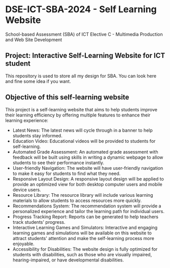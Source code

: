 # DSE-ICT-SBA-2024 - Self Learning Website
School-based Assessment (SBA) of ICT Elective C - Multimedia Production and Web Site Development

## Project: Interactive Self-Learning Website for ICT student

This repository is used to store all my design for SBA. You can look here and fine some idea if you want.

## Objective of this self-learning website

This project is a self-learning website that aims to help students improve their learning efficiency by offering multiple features to enhance their learning experience:

- Latest News: The latest news will cycle through in a banner to help students stay informed.
- Education Video: Educational videos will be provided to students for self-learning.
- Automated Grade Assessment: An automated grade assessment with feedback will be built using skills in writing a dynamic webpage to allow students to see their performance instantly.
- User-friendly Navigation: The website will have user-friendly navigation to make it easy for students to find what they need.
- Responsive Layout Design: A responsive layout design will be applied to provide an optimized view for both desktop computer users and mobile device users.
- Resource Library: The resource library will include various learning materials to allow students to access resources more quickly.
- Recommendations System: The recommendation system will provide a personalized experience and tailor the learning path for individual users.
- Progress Tracking Report: Reports can be generated to help teachers track students' progress.
- Interactive Learning Games and Simulators: Interactive and engaging learning games and simulations will be available on this website to attract students' attention and make the self-learning process more enjoyable.
- Accessibility for Disabilities: The website design is fully optimized for students with disabilities, such as those who are visually impaired, hearing-impaired, or have developmental disabilities.

